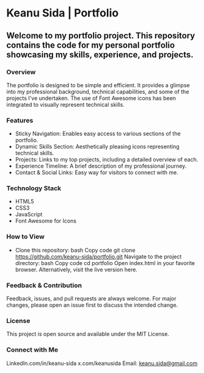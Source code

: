 # Keanu Sida | Portfolio

## Welcome to my portfolio project. This repository contains the code for my personal portfolio showcasing my skills, experience, and projects.

### Overview
The portfolio is designed to be simple and efficient. It provides a glimpse into my professional background, technical capabilities, and some of the projects I've undertaken. The use of Font Awesome icons has been integrated to visually represent technical skills.

### Features
- Sticky Navigation: Enables easy access to various sections of the portfolio.
- Dynamic Skills Section: Aesthetically pleasing icons representing technical skills.
- Projects: Links to my top projects, including a detailed overview of each.
- Experience Timeline: A brief description of my professional journey.
- Contact & Social Links: Easy way for visitors to connect with me.
### Technology Stack
- HTML5
- CSS3
- JavaScript
- Font Awesome for Icons
### How to View
- Clone this repository:
bash
Copy code
git clone https://github.com/keanu-sida/portfolio.git
Navigate to the project directory:
bash
Copy code
cd portfolio
Open index.html in your favorite browser.
Alternatively, visit the live version here.

### Feedback & Contribution
Feedback, issues, and pull requests are always welcome. For major changes, please open an issue first to discuss the intended change.

### License
This project is open source and available under the MIT License.

### Connect with Me
LinkedIn.com/in/keanu-sida
x.com/keanusida
Email: keanu.sida@gmail.com
